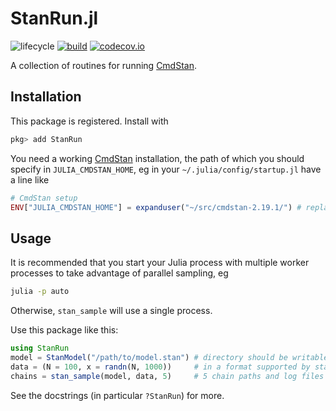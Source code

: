 # StanRun.jl

![lifecycle](https://img.shields.io/badge/lifecycle-maturing-blue.svg)
[![build](https://github.com/tpapp/StanRun.jl/workflows/CI/badge.svg)](https://github.com/tpapp/StanRun.jl/actions?query=workflow%3ACI)
[![codecov.io](http://codecov.io/github/tpapp/StanRun.jl/coverage.svg?branch=master)](http://codecov.io/github/tpapp/StanRun.jl?branch=master)

A collection of routines for running [CmdStan](https://mc-stan.org/users/interfaces/cmdstan.html).

## Installation

This package is registered. Install with

```julia
pkg> add StanRun
```

You need a working [CmdStan](https://mc-stan.org/users/interfaces/cmdstan.html) installation, the path of which you should specify in `JULIA_CMDSTAN_HOME`, eg in your `~/.julia/config/startup.jl` have a line like
```julia
# CmdStan setup
ENV["JULIA_CMDSTAN_HOME"] = expanduser("~/src/cmdstan-2.19.1/") # replace with your path
```

## Usage

It is recommended that you start your Julia process with multiple worker processes to take advantage of parallel sampling, eg

```sh
julia -p auto
```

Otherwise, `stan_sample` will use a single process.

Use this package like this:

```julia
using StanRun
model = StanModel("/path/to/model.stan") # directory should be writable, for compilation
data = (N = 100, x = randn(N, 1000))     # in a format supported by stan_dump
chains = stan_sample(model, data, 5)     # 5 chain paths and log files
```

See the docstrings (in particular `?StanRun`) for more.

